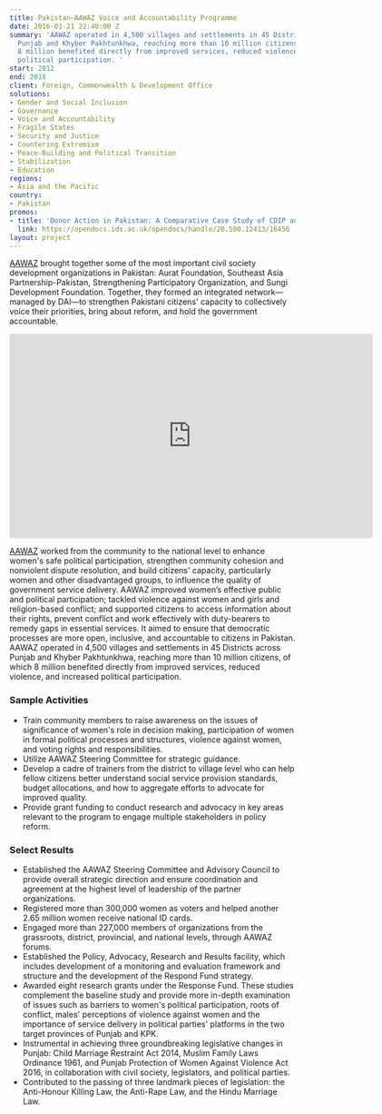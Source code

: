 ```yaml
---
title: Pakistan—AAWAZ Voice and Accountability Programme
date: 2016-01-21 22:40:00 Z
summary: 'AAWAZ operated in 4,500 villages and settlements in 45 Districts across
  Punjab and Khyber Pakhtunkhwa, reaching more than 10 million citizens, of which
  8 million benefited directly from improved services, reduced violence, and increased
  political participation. '
start: 2012
end: 2018
client: Foreign, Commonwealth & Development Office
solutions:
- Gender and Social Inclusion
- Governance
- Voice and Accountability
- Fragile States
- Security and Justice
- Countering Extremism
- Peace-Building and Political Transition
- Stabilization
- Education
regions:
- Asia and the Pacific
country:
- Pakistan
promos:
- title: 'Donor Action in Pakistan: A Comparative Case Study of CDIP and AAWAZ'
  link: https://opendocs.ids.ac.uk/opendocs/handle/20.500.12413/16456
layout: project
---
```


[AAWAZ](http://aawaz.org.pk/index.php?action=home) brought together some of the most important civil society development organizations in Pakistan: Aurat Foundation, Southeast Asia Partnership-Pakistan, Strengthening Participatory Organization, and Sungi Development Foundation. Together, they formed an integrated network—managed by DAI—to strengthen Pakistani citizens' capacity to collectively voice their priorities, bring about reform, and hold the government accountable.

<iframe src="https://player.vimeo.com/video/257543586" width="640" height="360" frameborder="0" webkitallowfullscreen mozallowfullscreen allowfullscreen></iframe>

[AAWAZ](http://aawaz.org.pk/index.php) worked from the community to the national level to enhance women's safe political participation, strengthen community cohesion and nonviolent dispute resolution, and build citizens' capacity, particularly women and other disadvantaged groups, to influence the quality of government service delivery. AAWAZ improved women’s effective public and political participation; tackled violence against women and girls and religion-based conflict; and supported citizens to access information about their rights, prevent conflict and work effectively with duty-bearers to remedy gaps in essential services. It aimed to ensure that democratic processes are more open, inclusive, and accountable to citizens in Pakistan. AAWAZ operated in 4,500 villages and settlements in 45 Districts across Punjab and Khyber Pakhtunkhwa, reaching more than 10 million citizens, of which 8 million benefited directly from improved services, reduced violence, and increased political participation.  

### Sample Activities

* Train community members to raise awareness on the issues of significance of women's role in decision making, participation of women in formal political processes and structures, violence against women, and voting rights and responsibilities.
* Utilize AAWAZ Steering Committee for strategic guidance.
* Develop a cadre of trainers from the district to village level who can help fellow citizens better understand social service provision standards, budget allocations, and how to aggregate efforts to advocate for improved quality.
* Provide grant funding to conduct research and advocacy in key areas relevant to the program to engage multiple stakeholders in policy reform.

### Select Results

* Established the AAWAZ Steering Committee and Advisory Council to provide overall strategic direction and ensure coordination and agreement at the highest level of leadership of the partner organizations.
* Registered more than 300,000 women as voters and helped another 2.65 million women receive national ID cards.
* Engaged more than 227,000 members of organizations from the grassroots, district, provincial, and national levels, through AAWAZ forums.
* Established the Policy, Advocacy, Research and Results facility, which includes development of a monitoring and evaluation framework and structure and the development of the Respond Fund strategy.
* Awarded eight research grants under the Response Fund. These studies complement the baseline study and provide more in-depth examination of issues such as barriers to women's political participation, roots of conflict, males' perceptions of violence against women and the importance of service delivery in political parties' platforms in the two target provinces of Punjab and KPK.
* Instrumental in achieving three groundbreaking legislative changes in Punjab: Child Marriage Restraint Act 2014, Muslim Family Laws Ordinance 1961, and Punjab Protection of Women Against Violence Act 2016, in collaboration with civil society, legislators, and political parties.
* Contributed to the passing of three landmark pieces of legislation: the Anti-Honour Killing Law, the Anti-Rape Law, and the Hindu Marriage Law.